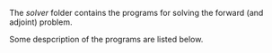 The _solver_ folder contains the programs for solving the forward (and adjoint) problem. 

Some despcription of the programs are listed below.

